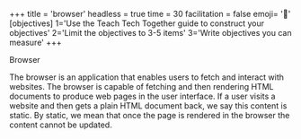 +++
title = 'browser'
headless = true
time = 30
facilitation = false
emoji= '🧩'
[objectives]
    1='Use the Teach Tech Together guide to construct your objectives'
    2='Limit the objectives to 3-5 items'
    3='Write objectives you can measure'
+++

Browser

The browser is an application that enables users to fetch and interact with websites. The browser is capable of fetching and then rendering HTML documents to produce web pages in the user interface. If a user visits a website and then gets a plain HTML document back, we say this content is static. By static, we mean that once the page is rendered in the browser the content cannot be updated.
